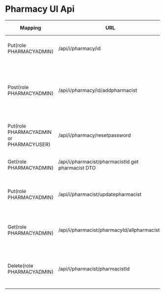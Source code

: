 # Pharmacy UI Api

| **Mapping** | URL | **Purpose** | **RequestDTO** | **ResponseDTO** |  if used  |
| --- | --- | --- | --- | --- | --- |
| Put(role PHARMACYADMIN) |  /api/i/pharmacy/id | update pharmacy profile | Long id, PharmacyProfileDTO | pharmacy id, user email, user mobile, user id |  |
| Post(role PHARMACYADMIN) | /api/i/pharmacy/id/addpharmacist | add pharmacist | Long id,PharmacistSignUpDTO | pharmacist title, pharmacist fullname,user email, user mobile, pharmacist user id, pharmacy id  |  |
| Put(role PHARMACYADMIN or PHARMACYUSER)  | /api/i/pharmacy/resetpassword | To update new password for pharmacist | ResetPasswordDTO resetPasswordDTO | password has been reset or email is not associated with any user. |  |
| Get(role PHARMACYADMIN) | /api/i/pharmacist/pharmacistId  get pharmacist DTO | Long pharmacistId | returns pharmacist dto (id, title, full name, user email,user mobile, user Id, pharmacy Id |  |
| Put(role PHARMACYADMIN) | /api/i/pharmacist/updatepharmacist | To update pharmacist | Pharmacist update DTO pharmacistUpdateDTO  | returns pharmacist dto or user or pharmacist doesn't exist |  |
| Get(role PHARMACYADMIN) | /api/i/pharmacist/pharmacyId/allpharmacists | get list of phramacists | Long pharmacyId                            | returns pharmacists dto or pharmacy couldn't be found |  |
| Delete(role PHARMACYADMIN) | /api/i/pharmacist/pharmacistId | To delete pharmacist | Long pharmacistId | successfully deleted or user  or phramacy or pharmacist doesn't exist |  |